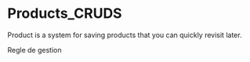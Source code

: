 # Products_CRUDS
Product is a system for saving products that you can quickly revisit later.

Regle de gestion
